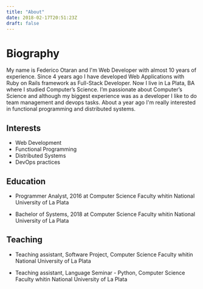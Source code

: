 ```yaml
---
title: "About"
date: 2018-02-17T20:51:23Z
draft: false
---
```


Biography
=========

My name is Federico Otaran and I'm Web Developer with almost 10 years of
experience. Since 4 years ago I have developed Web Applications with Ruby on
Rails framework as Full-Stack Developer. Now I live in La Plata, BA where I
studied Computer’s Science. I’m passionate about Computer’s Science and
although my biggest experience was as a developer I like to do team management
and devops tasks. About a year ago I'm really interested in functional
programming and distributed systems.

Interests
--------

+ Web Development
+ Functional Programming
+ Distributed Systems
+ DevOps practices

Education
---------

 + Programmer Analyst, 2016 at Computer Science Faculty whitin National
   University of La Plata

 + Bachelor of Systems, 2018 at Computer Science Faculty whitin National
   University of La Plata

Teaching
--------

 + Teaching assistant, Software Project, Computer Science Faculty whitin
   National University of La Plata

 + Teaching assistant, Language Seminar - Python, Computer Science Faculty
   whitin National University of La Plata
